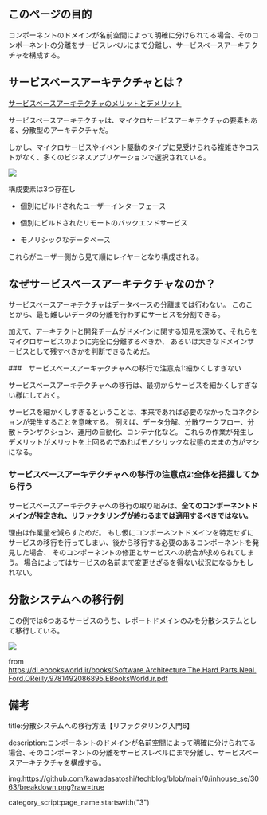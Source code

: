 

## このページの目的

コンポーネントのドメインが名前空間によって明確に分けられてる場合、そのコンポーネントの分離をサービスレベルにまで分離し、サービスベースアーキテクチャを構成する。


## サービスベースアーキテクチャとは？

[サービスベースアーキテクチャのメリットとデメリット](https://techblog.short-tips.info/inhouse_se/2004service_base_arch.md)

サービスベースアーキテクチャは、マイクロサービスアーキテクチャの要素もある、分散型のアーキテクチャだ。

しかし、マイクロサービスやイベント駆動のタイプに見受けられる複雑さやコストがなく、多くのビジネスアプリケーションで選択されている。

<img src="https://github.com/kawadasatoshi/techblog/blob/main/0/inhouse_se/2004service_base_arch/service_base_arch.png?raw=true">

構成要素は3つ存在し

- 個別にビルドされたユーザーインターフェース

- 個別にビルドされたリモートのバックエンドサービス

- モノリシックなデータベース

これらがユーザー側から見て順にレイヤーとなり構成される。



## なぜサービスベースアーキテクチャなのか？

サービスベースアーキテクチャはデータベースの分離までは行わない。
このことから、最も難しいデータの分離を行わずにサービスを分割できる。

加えて、アーキテクトと開発チームがドメインに関する知見を深めて、それらをマイクロサービスのように完全に分離するべきか、
あるいは大きなドメインサービスとして残すべきかを判断できるためだ。


###　サービスベースアーキテクチャへの移行で注意点1:細かくしすぎない

サービスベースアーキテクチャへの移行は、最初からサービスを細かくしすぎない様にしておく。

サービスを細かくしすぎるということは、本来であれば必要のなかったコネクションが発生することを意味する。
例えば、データ分解、分散ワークフロー、分散トランザクション、運用の自動化、コンテナ化など。
これらの作業が発生しデメリットがメリットを上回るのであればモノシリックな状態のままの方がマシになる。

### サービスベースアーキテクチャへの移行の注意点2:全体を把握してから行う

サービスベースアーキテクチャへの移行の取り組みは、**全てのコンポーネントドメインが特定され、リファクタリングが終わるまでは適用するべきではない。**

理由は作業量を減らすためだ。
もし仮にコンポーネントドメインを特定せずにサービスの移行を行ってしまい、後から移行する必要のあるコンポーネントを発見した場合、
そのコンポーネントの修正とサービスへの統合が求められてしまう。
場合によってはサービスの名前まで変更せざるを得ない状況になるかもしれない。

## 分散システムへの移行例

この例では6つあるサービスのうち、レポートドメインのみを分散システムとして移行している。

<img src="https://github.com/kawadasatoshi/techblog/blob/main/0/inhouse_se/3124_component_breakdown/main.png?raw=true">

from https://dl.ebooksworld.ir/books/Software.Architecture.The.Hard.Parts.Neal.Ford.OReilly.9781492086895.EBooksWorld.ir.pdf



















## 備考

title:分散システムへの移行方法【リファクタリング入門6】

description:コンポーネントのドメインが名前空間によって明確に分けられてる場合、そのコンポーネントの分離をサービスレベルにまで分離し、サービスベースアーキテクチャを構成する。

img:https://github.com/kawadasatoshi/techblog/blob/main/0/inhouse_se/3063/breakdown.png?raw=true

category_script:page_name.startswith("3")





